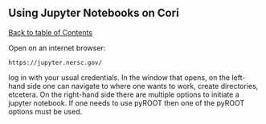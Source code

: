 ## Using Jupyter Notebooks  on Cori
[Back to table of Contents](../README.md)

Open on an internet browser:
```
https://jupyter.nersc.gov/
```

log in with your usual credentials. In the window that opens, on the left-hand side one can navigate to where one wants to work, create directories, etcetera. On the right-hand side there are multiple options to initiate a jupyter notebook. If one needs to use pyROOT then one of the pyROOT options must be used.